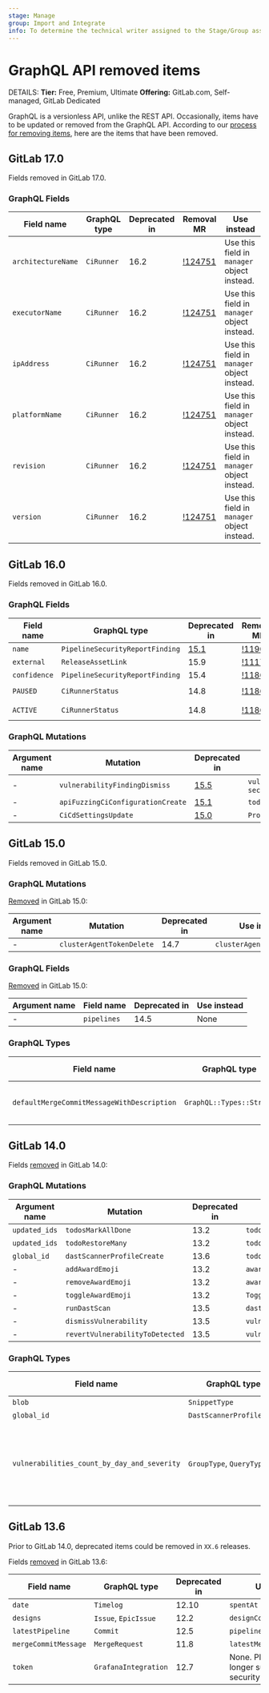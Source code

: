 ```yaml
---
stage: Manage
group: Import and Integrate
info: To determine the technical writer assigned to the Stage/Group associated with this page, see https://handbook.gitlab.com/handbook/product/ux/technical-writing/#assignments
---
```


# GraphQL API removed items

DETAILS:
**Tier:** Free, Premium, Ultimate
**Offering:** GitLab.com, Self-managed, GitLab Dedicated

GraphQL is a versionless API, unlike the REST API.
Occasionally, items have to be updated or removed from the GraphQL API.
According to our [process for removing items](index.md#deprecation-and-removal-process), here are the items that have been removed.

## GitLab 17.0

Fields removed in GitLab 17.0.

### GraphQL Fields

| Field name | GraphQL type | Deprecated in | Removal MR | Use instead |
|---|---|---|---|---|
| `architectureName` | `CiRunner` | 16.2 | [!124751](https://gitlab.com/gitlab-org/gitlab/-/merge_requests/124751) | Use this field in `manager` object instead. |
| `executorName` | `CiRunner` | 16.2 | [!124751](https://gitlab.com/gitlab-org/gitlab/-/merge_requests/124751) | Use this field in `manager` object instead. |
| `ipAddress` | `CiRunner` | 16.2 | [!124751](https://gitlab.com/gitlab-org/gitlab/-/merge_requests/124751) | Use this field in `manager` object instead. |
| `platformName` | `CiRunner` | 16.2 | [!124751](https://gitlab.com/gitlab-org/gitlab/-/merge_requests/124751) | Use this field in `manager` object instead. |
| `revision` | `CiRunner` | 16.2 | [!124751](https://gitlab.com/gitlab-org/gitlab/-/merge_requests/124751) | Use this field in `manager` object instead. |
| `version` | `CiRunner` | 16.2 | [!124751](https://gitlab.com/gitlab-org/gitlab/-/merge_requests/124751) | Use this field in `manager` object instead. |

## GitLab 16.0

Fields removed in GitLab 16.0.

### GraphQL Fields

| Field name | GraphQL type | Deprecated in | Removal MR | Use instead |
|---|---|---|---|---|
| `name` | `PipelineSecurityReportFinding` | [15.1](https://gitlab.com/gitlab-org/gitlab/-/merge_requests/89571) | [!119055](https://gitlab.com/gitlab-org/gitlab/-/merge_requests/119055) | `title` |
| `external` | `ReleaseAssetLink` | 15.9 | [!111750](https://gitlab.com/gitlab-org/gitlab/-/merge_requests/111750) | None |
| `confidence` | `PipelineSecurityReportFinding` | 15.4 | [!118617](https://gitlab.com/gitlab-org/gitlab/-/merge_requests/118617) | None |
| `PAUSED` | `CiRunnerStatus` | 14.8 | [!118635](https://gitlab.com/gitlab-org/gitlab/-/merge_requests/118635) | `CiRunner.paused: true` |
| `ACTIVE` | `CiRunnerStatus` | 14.8 | [!118635](https://gitlab.com/gitlab-org/gitlab/-/merge_requests/118635) | `CiRunner.paused: false` |

### GraphQL Mutations

| Argument name        | Mutation                 | Deprecated in                                                       | Use instead                                    |
| -------------------- | --------------------     |---------------------------------------------------------------------|------------------------------------------------|
| -                    | `vulnerabilityFindingDismiss` | [15.5](https://gitlab.com/gitlab-org/gitlab/-/merge_requests/99170) | `vulnerabilityDismiss` or `securityFindingDismiss` |
| -                    | `apiFuzzingCiConfigurationCreate` | [15.1](https://gitlab.com/gitlab-org/gitlab/-/merge_requests/87241) | `todos`                                        |
| -                    | `CiCdSettingsUpdate` | [15.0](https://gitlab.com/gitlab-org/gitlab/-/issues/361801) | `ProjectCiCdSettingsUpdate` |

## GitLab 15.0

Fields removed in GitLab 15.0.

### GraphQL Mutations

[Removed](https://gitlab.com/gitlab-org/gitlab/-/merge_requests/85382) in GitLab 15.0:

| Argument name        | Mutation                 | Deprecated in | Use instead                |
| -------------------- | --------------------     | ------------- | -------------------------- |
| -                    | `clusterAgentTokenDelete`| 14.7          | `clusterAgentTokenRevoke`  |

### GraphQL Fields

[Removed](https://gitlab.com/gitlab-org/gitlab/-/issues/342882) in GitLab 15.0:

| Argument name        | Field name          | Deprecated in | Use instead                |
| -------------------- | --------------------| ------------- | -------------------------- |
| -                    | `pipelines`         | 14.5          | None                       |

### GraphQL Types

| Field name                                 | GraphQL type             | Deprecated in | Use instead                                                                        |
| ------------------------------------------ | ------------------------ | ------------- | ---------------------------------------------------------------------------------- |
| `defaultMergeCommitMessageWithDescription` | `GraphQL::Types::String` | 14.5          | None. Define a [merge commit template](../../user/project/merge_requests/commit_templates.md) in your project and use `defaultMergeCommitMessage`. |

## GitLab 14.0

Fields [removed](https://gitlab.com/gitlab-org/gitlab/-/merge_requests/63293) in GitLab 14.0:

### GraphQL Mutations

| Argument name        | Mutation                 | Deprecated in | Use instead                |
| -------------------- | --------------------     | ------------- | -------------------------- |
| `updated_ids`        | `todosMarkAllDone`       | 13.2          | `todos`                    |
| `updated_ids`        | `todoRestoreMany`        | 13.2          | `todos`                    |
| `global_id`          | `dastScannerProfileCreate`| 13.6          | `todos`                    |
| -                    | `addAwardEmoji`          | 13.2          | `awardEmojiAdd`            |
| -                    | `removeAwardEmoji`       | 13.2          | `awardEmojiRemove`         |
| -                    | `toggleAwardEmoji`       | 13.2          | `ToggleAwardEmoji`         |
| -                    | `runDastScan`            | 13.5          | `dastOnDemandScanCreate`   |
| -                    | `dismissVulnerability`   | 13.5          | `vulnerabilityDismiss`     |
| -                    | `revertVulnerabilityToDetected`   | 13.5          | `vulnerabilityRevertToDetected`     |

### GraphQL Types

| Field name           | GraphQL type             | Deprecated in | Use instead                |
| -------------------- | --------------------     | ------------- | -------------------------- |
| `blob`               | `SnippetType`            | 13.3          | `blobs`                    |
| `global_id`          | `DastScannerProfileType` | 13.6          | `blobs`                    |
| `vulnerabilities_count_by_day_and_severity` | `GroupType`, `QueryType` | 13.3          | None. Plaintext tokens no longer supported for security reasons. |

## GitLab 13.6

Prior to GitLab 14.0, deprecated items could be removed in `XX.6` releases.

Fields [removed](https://gitlab.com/gitlab-org/gitlab/-/merge_requests/44866) in GitLab 13.6:

| Field name           | GraphQL type             | Deprecated in | Use instead                |
|----------------------|--------------------------|---------------|----------------------------|
| `date`               | `Timelog`                | 12.10         | `spentAt`                  |
| `designs`            | `Issue`, `EpicIssue`     | 12.2          | `designCollection`         |
| `latestPipeline`     | `Commit`                 | 12.5          | `pipelines`                |
| `mergeCommitMessage` | `MergeRequest`           | 11.8          | `latestMergeCommitMessage` |
| `token`              | `GrafanaIntegration`     | 12.7          | None. Plaintext tokens no longer supported for security reasons. |
